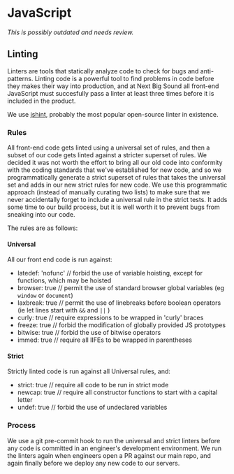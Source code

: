 JavaScript
==========

*This is possibly outdated and needs review.*

Linting
-------

Linters are tools that statically analyze code to check for bugs and anti-patterns. Linting code is a powerful tool to find problems in code before they makes their way into production, and at Next Big Sound all front-end JavaScript must succesfully pass a linter at least three times before it is included in the product.

We use [jshint](http://jshint.com/), probably the most popular open-source linter in existence.

### Rules

All front-end code gets linted using a universal set of rules, and then a subset of our code gets linted against a stricter superset of rules. We decided it was not worth the effort to bring all our old code into conformity with the coding standards that we've established for new code, and so we programmatically generate a strict superset of rules that takes the universal set and adds in our new strict rules for new code. We use this programmatic approach (instead of manually curating two lists) to make sure that we never accidentally forget to include a universal rule in the strict tests. It adds some time to our build process, but it is well worth it to prevent bugs from sneaking into our code.

The rules are as follows:

#### Universal

All our front end code is run against:

- latedef: 'nofunc' // forbid the use of variable hoisting, except for functions, which may be hoisted
- browser: true		// permit the use of standard browser global variables (eg `window` or `document`)
- laxbreak: true	// permit the use of linebreaks before boolean operators (ie let lines start with `&&` and `||` )
- curly: true		// require expressions to be wrapped in 'curly' braces
- freeze: true		// forbid the modification of globally provided JS prototypes
- bitwise: true		// forbid the use of bitwise operators
- immed: true		// require all IIFEs to be wrapped in parentheses

#### Strict

Strictly linted code is run against all Universal rules, and:

- strict: true		// require all code to be run in strict mode
- newcap: true		// require all constructor functions to start with a capital letter
- undef: true		// forbid the use of undeclared variables

### Process

We use a git pre-commit hook to run the universal and strict linters before any code is committed in an engineer's development environment. We run the linters again when engineers open a PR against our main repo, and again finally before we deploy any new code to our servers.
